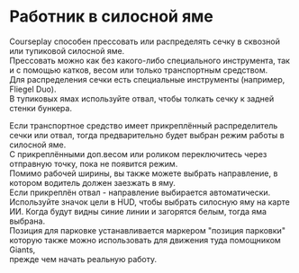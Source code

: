 # Работник в силосной яме
  
Courseplay способен прессовать или распределять сечку в сквозной или тупиковой силосной яме.  
Прессовать можно как без какого-либо специального инструмента, так и с помощью катков, весом или только транспортным средством.  
Для распределения сечки есть специальные инструменты (например, Fliegel Duo).  
В тупиковых ямах используйте отвал, чтобы толкать сечку к задней стенки бункера.  


  
Если транспортное средство имеет прикреплённый распределитель сечки или отвал, тогда предварительно будет выбран режим работы в силосной яме.   
С прикреплёнными доп.весом или роликом переключитесь через отправную точку, пока не появится режим.  
Помимо рабочей ширины, вы также можете выбрать направление, в котором водитель должен заезжать в яму.   
Если прикреплён отвал - направление выбирается автоматически.  
Используйте значок цели в HUD, чтобы выбрать силосную яму на карте ИИ. Когда будут видны синие линии и загорятся белым, тогда яма выбрана.  
Позиция для парковке устанавливается маркером "позиция парковки" которую также можно использовать для движения туда помощником Giants,   
прежде чем начать реальную работу.  


